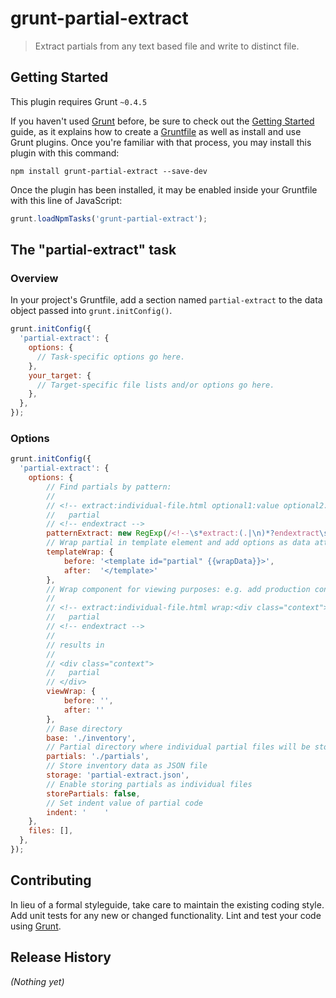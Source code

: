 # grunt-partial-extract

> Extract partials from any text based file and write to distinct file.

## Getting Started
This plugin requires Grunt `~0.4.5`

If you haven't used [Grunt](http://gruntjs.com/) before, be sure to check out the [Getting Started](http://gruntjs.com/getting-started) guide, as it explains how to create a [Gruntfile](http://gruntjs.com/sample-gruntfile) as well as install and use Grunt plugins. Once you're familiar with that process, you may install this plugin with this command:

```shell
npm install grunt-partial-extract --save-dev
```

Once the plugin has been installed, it may be enabled inside your Gruntfile with this line of JavaScript:

```js
grunt.loadNpmTasks('grunt-partial-extract');
```

## The "partial-extract" task

### Overview
In your project's Gruntfile, add a section named `partial-extract` to the data object passed into `grunt.initConfig()`.

```js
grunt.initConfig({
  'partial-extract': {
    options: {
      // Task-specific options go here.
    },
    your_target: {
      // Target-specific file lists and/or options go here.
    },
  },
});
```

### Options

```js
grunt.initConfig({
  'partial-extract': {
    options: {
        // Find partials by pattern:
        //
        // <!-- extract:individual-file.html optional1:value optional2:value1:value2 -->
        //   partial
        // <!-- endextract -->
        patternExtract: new RegExp(/<!--\s*extract:(.|\n)*?endextract\s?-->/g),
        // Wrap partial in template element and add options as data attributes
        templateWrap: {
            before: '<template id="partial" {{wrapData}}>',
            after:  '</template>'
        },
        // Wrap component for viewing purposes: e.g. add production context
        //
        // <!-- extract:individual-file.html wrap:<div class="context">:</div> -->
        //   partial
        // <!-- endextract -->
        //
        // results in
        //
        // <div class="context">
        //   partial
        // </div>
        viewWrap: {
            before: '',
            after: ''
        },
        // Base directory
        base: './inventory',
        // Partial directory where individual partial files will be stored (relative to base)
        partials: './partials',
        // Store inventory data as JSON file
        storage: 'partial-extract.json',
        // Enable storing partials as individual files
        storePartials: false,
        // Set indent value of partial code
        indent: '    '
    },
    files: [],
  },
});
```

## Contributing
In lieu of a formal styleguide, take care to maintain the existing coding style. Add unit tests for any new or changed functionality. Lint and test your code using [Grunt](http://gruntjs.com/).

## Release History
_(Nothing yet)_
